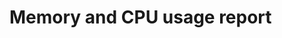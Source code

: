 # Memory and CPU usage report

<script type="text/javascript" src="https://cdn.bokeh.org/bokeh/release/bokeh-2.4.3.min.js"></script>
<script type="text/javascript" src="https://cdn.bokeh.org/bokeh/release/bokeh-tables-2.4.3.min.js"></script>

<script type="text/javascript">
        (function() {
  const fn = function() {
    Bokeh.safely(function() {
      (function(root) {
        function embed_document(root) {
        const docs_json = '{"a780ca2e-a9c3-4eab-b29f-01927eec9336":{"defs":[],"roots":{"references":[{"attributes":{},"id":"3627","type":"UnionRenderers"},{"attributes":{},"id":"3375","type":"BasicTicker"},{"attributes":{},"id":"3628","type":"Selection"},{"attributes":{},"id":"3431","type":"CategoricalScale"},{"attributes":{"source":{"id":"3294"}},"id":"3479","type":"CDSView"},{"attributes":{"source":{"id":"3294"}},"id":"3461","type":"CDSView"},{"attributes":{"bottom":{"field":"box_bottom"},"fill_alpha":{"value":0.1},"fill_color":{"field":"x","transform":{"id":"3295"}},"hatch_alpha":{"value":0.1},"line_alpha":{"value":0.1},"top":{"field":"box_top"},"width":{"value":0.2},"x":{"field":"x"}},"id":"3470","type":"VBar"},{"attributes":{"fill_alpha":{"value":0.2},"fill_color":{"field":"x","transform":{"id":"3295"}},"hatch_alpha":{"value":0.2},"line_alpha":{"value":0.2},"line_width":{"value":2},"marker":{"value":"dash"},"size":{"value":25},"x":{"field":"x"},"y":{"field":"low"}},"id":"3483","type":"Scatter"},{"attributes":{},"id":"3445","type":"SaveTool"},{"attributes":{"bottom_units":"screen","coordinates":null,"fill_alpha":0.5,"fill_color":"lightgrey","group":null,"left_units":"screen","level":"overlay","line_alpha":1.0,"line_color":"black","line_dash":[4,4],"line_width":2,"right_units":"screen","syncable":false,"top_units":"screen"},"id":"3448","type":"BoxAnnotation"},{"attributes":{},"id":"3580","type":"UnionRenderers"},{"attributes":{"line_alpha":{"value":0.2},"line_width":{"value":2},"x0":{"field":"x"},"x1":{"field":"x"},"y0":{"field":"box_top"},"y1":{"field":"high"}},"id":"3465","type":"Segment"},{"attributes":{"fill_color":{"field":"x","transform":{"id":"3295"}},"line_width":{"value":2},"marker":{"value":"dash"},"size":{"value":25},"x":{"field":"x"},"y":{"field":"high"}},"id":"3475","type":"Scatter"},{"attributes":{"editor":{"id":"3517"},"field":"std_dev","formatter":{"id":"3516"},"title":"Std. Dev."},"id":"3493","type":"TableColumn"},{"attributes":{"fill_color":{"field":"x","transform":{"id":"3295"}},"line_width":{"value":2},"marker":{"value":"dash"},"size":{"value":25},"x":{"field":"x"},"y":{"field":"high"}},"id":"3411","type":"Scatter"},{"attributes":{},"id":"3381","type":"SaveTool"},{"attributes":{"fill_color":{"field":"x","transform":{"id":"3295"}},"line_width":{"value":2},"marker":{"value":"dash"},"size":{"value":25},"x":{"field":"x"},"y":{"field":"low"}},"id":"3481","type":"Scatter"},{"attributes":{},"id":"3581","type":"Selection"},{"attributes":{"source":{"id":"3294"}},"id":"3485","type":"CDSView"},{"attributes":{"callback":null,"tooltips":[["Benchmark","@{exe} [@{rmw}]"],["Average Real Memory Usage (MB)","@{mean}{0.00}"],["Minimum Real Memory Usage (MB)","@{low}{0.00}"],["Maximum Real Memory Usage (MB)","@{high}{0.00}"]]},"id":"3422","type":"HoverTool"},{"attributes":{"line_alpha":{"value":0.2},"line_width":{"value":2},"x0":{"field":"x"},"x1":{"field":"x"},"y0":{"field":"box_bottom"},"y1":{"field":"low"}},"id":"3459","type":"Segment"},{"attributes":{"source":{"id":"3293"}},"id":"3397","type":"CDSView"},{"attributes":{"line_alpha":{"value":0.1},"line_width":{"value":2},"x0":{"field":"x"},"x1":{"field":"x"},"y0":{"field":"box_top"},"y1":{"field":"high"}},"id":"3464","type":"Segment"},{"attributes":{"axis":{"id":"3438"},"coordinates":null,"dimension":1,"group":null,"ticker":null},"id":"3441","type":"Grid"},{"attributes":{"columns":[{"id":"3488"},{"id":"3489"},{"id":"3490"},{"id":"3491"},{"id":"3492"},{"id":"3493"}],"height":250,"margin":[0,10,10,10],"source":{"id":"3498"},"view":{"id":"3501"},"width":1250},"id":"3499","type":"DataTable"},{"attributes":{"coordinates":null,"data_source":{"id":"3293"},"glyph":{"id":"3393"},"group":null,"hover_glyph":null,"muted_glyph":{"id":"3395"},"nonselection_glyph":{"id":"3394"},"view":{"id":"3397"}},"id":"3396","type":"GlyphRenderer"},{"attributes":{"coordinates":null,"data_source":{"id":"3294"},"glyph":{"id":"3481"},"group":null,"hover_glyph":null,"muted_glyph":{"id":"3483"},"nonselection_glyph":{"id":"3482"},"view":{"id":"3485"}},"id":"3484","type":"GlyphRenderer"},{"attributes":{"factors":[["rmw_cyclonedds_cpp","autoware_default_cbg"],["rmw_cyclonedds_cpp","autoware_default_multithreaded"],["rmw_cyclonedds_cpp","autoware_default_prioritized"],["rmw_cyclonedds_cpp","autoware_default_singlethreaded"],["rmw_cyclonedds_cpp","autoware_default_staticsinglethreaded"]],"range_padding":0.1},"id":"3424","type":"FactorRange"},{"attributes":{"overlay":{"id":"3448"}},"id":"3444","type":"BoxZoomTool"},{"attributes":{"data":{"box_bottom":{"__ndarray__":"1rv3JgOSL0Cjw3tvZkQvQN9NWTO+gi9AYHNSgayKL0BGRdvFGsAvQA==","dtype":"float64","order":"little","shape":[5]},"box_top":{"__ndarray__":"v4CbiYVKMEDpDTl2s/UvQNhs+L6tGTBA/Q+JhGQbMEDNirWr8TYwQA==","dtype":"float64","order":"little","shape":[5]},"exe":["autoware_default_cbg","autoware_default_multithreaded","autoware_default_prioritized","autoware_default_singlethreaded","autoware_default_staticsinglethreaded"],"high":{"__ndarray__":"eekmMQgMMECR7Xw/NZ4vQFyPwvUo3C9AbxKDwMrhL0B56SYxCAwwQA==","dtype":"float64","order":"little","shape":[5]},"index":[2,10,18,14,6],"low":{"__ndarray__":"I9v5fmq83D8j2/l+arzcP2Dl0CLb+d4/YOXQItv53j/8qfHSTWLgPw==","dtype":"float64","order":"little","shape":[5]},"mean":{"__ndarray__":"Va+LjsMJMEDGaNryDJ0vQMgTpdgM2y9ArUkyxbrgL0C4llGHfwswQA==","dtype":"float64","order":"little","shape":[5]},"rmw":["rmw_cyclonedds_cpp","rmw_cyclonedds_cpp","rmw_cyclonedds_cpp","rmw_cyclonedds_cpp","rmw_cyclonedds_cpp"],"std_dev":{"__ndarray__":"gFr0w34w0D+5SKnXoCnGPzF68VKpE8Y/QJP195CDxT9yCvoxErnFPw==","dtype":"float64","order":"little","shape":[5]},"type":["real","real","real","real","real"]},"selected":{"id":"3581"},"selection_policy":{"id":"3580"}},"id":"3498","type":"ColumnDataSource"},{"attributes":{"coordinates":null,"data_source":{"id":"3293"},"glyph":{"id":"3411"},"group":null,"hover_glyph":null,"muted_glyph":{"id":"3413"},"nonselection_glyph":{"id":"3412"},"view":{"id":"3415"}},"id":"3414","type":"GlyphRenderer"},{"attributes":{"coordinates":null,"group":null,"text":"Virtual Memory Usage Over Time 120s","text_font_size":"22px"},"id":"3426","type":"Title"},{"attributes":{"coordinates":null,"data_source":{"id":"3294"},"glyph":{"id":"3475"},"group":null,"hover_glyph":null,"muted_glyph":{"id":"3477"},"nonselection_glyph":{"id":"3476"},"view":{"id":"3479"}},"id":"3478","type":"GlyphRenderer"},{"attributes":{"fill_color":{"field":"x","transform":{"id":"3295"}},"line_width":{"value":2},"marker":{"value":"dash"},"size":{"value":25},"x":{"field":"x"},"y":{"field":"low"}},"id":"3417","type":"Scatter"},{"attributes":{"axis":{"id":"3374"},"coordinates":null,"dimension":1,"group":null,"ticker":null},"id":"3377","type":"Grid"},{"attributes":{"bottom":{"field":"box_bottom"},"fill_color":{"field":"x","transform":{"id":"3295"}},"top":{"field":"box_top"},"width":{"value":0.2},"x":{"field":"x"}},"id":"3405","type":"VBar"},{"attributes":{"columns":[{"id":"3488"},{"id":"3489"},{"id":"3490"},{"id":"3491"},{"id":"3492"},{"id":"3493"}],"height":250,"margin":[0,10,10,10],"source":{"id":"3502"},"view":{"id":"3505"},"width":1250},"id":"3503","type":"DataTable"},{"attributes":{"editor":{"id":"3515"},"field":"high","formatter":{"id":"3514"},"title":"Max"},"id":"3492","type":"TableColumn"},{"attributes":{"source":{"id":"3293"}},"id":"3409","type":"CDSView"},{"attributes":{},"id":"3690","type":"UnionRenderers"},{"attributes":{},"id":"3436","type":"CategoricalTicker"},{"attributes":{"bottom":{"field":"box_bottom"},"fill_color":{"field":"x","transform":{"id":"3295"}},"top":{"field":"box_top"},"width":{"value":0.2},"x":{"field":"x"}},"id":"3469","type":"VBar"},{"attributes":{},"id":"3691","type":"Selection"},{"attributes":{"editor":{"id":"3513"},"field":"mean","formatter":{"id":"3512"},"title":"Mean"},"id":"3491","type":"TableColumn"},{"attributes":{"source":{"id":"3294"}},"id":"3473","type":"CDSView"},{"attributes":{"data":{"box_bottom":{"__ndarray__":"w/UoXI/CUEBI4XoUrtdUQEjhehSuh05AcT0K16MAUEB7FK5H4QpQQA==","dtype":"float64","order":"little","shape":[5]},"box_top":{"__ndarray__":"exSuR+HKZED2KFyPwqVvQGZmZmZmtmZAuB6F61GoYEDsUbgehaNgQA==","dtype":"float64","order":"little","shape":[5]},"exe":["autoware_default_cbg","autoware_default_multithreaded","autoware_default_prioritized","autoware_default_singlethreaded","autoware_default_staticsinglethreaded"],"high":{"__ndarray__":"ZmZmZmZ2cUCamZmZmXF4QM3MzMzMxHFAzczMzMw8YkCamZmZmVlqQA==","dtype":"float64","order":"little","shape":[5]},"index":[1,9,17,13,5],"low":{"__ndarray__":"AAAAAAAAAAAAAAAAAAAAAAAAAAAAAAAAAAAAAAAAAAAAAAAAAAAAAA==","dtype":"float64","order":"little","shape":[5]},"mean":{"__ndarray__":"XI/C9SgsXUApXI/C9QhlQLgehetRWF5AuB6F61GoWEApXI/C9ahYQA==","dtype":"float64","order":"little","shape":[5]},"rmw":["rmw_cyclonedds_cpp","rmw_cyclonedds_cpp","rmw_cyclonedds_cpp","rmw_cyclonedds_cpp","rmw_cyclonedds_cpp"],"std_dev":{"__ndarray__":"MzMzMzPTSECamZmZmTlVQClcj8L1KE5AcT0K16NQQUBcj8L1KDxBQA==","dtype":"float64","order":"little","shape":[5]},"type":["cpu","cpu","cpu","cpu","cpu"]},"selected":{"id":"3519"},"selection_policy":{"id":"3518"}},"id":"3494","type":"ColumnDataSource"},{"attributes":{},"id":"3379","type":"WheelZoomTool"},{"attributes":{"overlay":{"id":"3384"}},"id":"3380","type":"BoxZoomTool"},{"attributes":{"axis_label":"Executors (with RMW)","axis_label_text_font_size":"20px","coordinates":null,"formatter":{"id":"3759"},"group":null,"group_text_font_size":"15px","major_label_orientation":0.19634954084936207,"major_label_policy":{"id":"3760"},"major_label_text_font_size":"14px","ticker":{"id":"3436"}},"id":"3435","type":"CategoricalAxis"},{"attributes":{"bottom":{"field":"box_bottom"},"fill_alpha":{"value":0.2},"fill_color":{"field":"x","transform":{"id":"3295"}},"hatch_alpha":{"value":0.2},"line_alpha":{"value":0.2},"top":{"field":"box_top"},"width":{"value":0.2},"x":{"field":"x"}},"id":"3407","type":"VBar"},{"attributes":{"source":{"id":"3293"}},"id":"3421","type":"CDSView"},{"attributes":{"editor":{"id":"3507"},"field":"exe","formatter":{"id":"3506"},"title":"Benchmark"},"id":"3488","type":"TableColumn"},{"attributes":{},"id":"3439","type":"BasicTicker"},{"attributes":{"line_width":{"value":2},"x0":{"field":"x"},"x1":{"field":"x"},"y0":{"field":"box_top"},"y1":{"field":"high"}},"id":"3399","type":"Segment"},{"attributes":{"editor":{"id":"3511"},"field":"low","formatter":{"id":"3510"},"title":"Min"},"id":"3490","type":"TableColumn"},{"attributes":{"line_alpha":{"value":0.2},"line_width":{"value":2},"x0":{"field":"x"},"x1":{"field":"x"},"y0":{"field":"box_top"},"y1":{"field":"high"}},"id":"3401","type":"Segment"},{"attributes":{"coordinates":null,"data_source":{"id":"3293"},"glyph":{"id":"3399"},"group":null,"hover_glyph":null,"muted_glyph":{"id":"3401"},"nonselection_glyph":{"id":"3400"},"view":{"id":"3403"}},"id":"3402","type":"GlyphRenderer"},{"attributes":{"callback":null,"tooltips":[["Benchmark","@{exe} [@{rmw}]"],["Average Virtual Memory Usage (MB)","@{mean}{0.00}"],["Minimum Virtual Memory Usage (MB)","@{low}{0.00}"],["Maximum Virtual Memory Usage (MB)","@{high}{0.00}"]]},"id":"3486","type":"HoverTool"},{"attributes":{"coordinates":null,"group":null,"text":"Real Memory Usage Over Time 120s","text_font_size":"22px"},"id":"3362","type":"Title"},{"attributes":{"fill_alpha":{"value":0.2},"fill_color":{"field":"x","transform":{"id":"3295"}},"hatch_alpha":{"value":0.2},"line_alpha":{"value":0.2},"line_width":{"value":2},"marker":{"value":"dash"},"size":{"value":25},"x":{"field":"x"},"y":{"field":"low"}},"id":"3419","type":"Scatter"},{"attributes":{"axis":{"id":"3435"},"coordinates":null,"group":null,"ticker":null},"id":"3437","type":"Grid"},{"attributes":{},"id":"3378","type":"PanTool"},{"attributes":{},"id":"3433","type":"LinearScale"},{"attributes":{"fill_alpha":{"value":0.2},"fill_color":{"field":"x","transform":{"id":"3295"}},"hatch_alpha":{"value":0.2},"line_alpha":{"value":0.2},"line_width":{"value":2},"marker":{"value":"dash"},"size":{"value":25},"x":{"field":"x"},"y":{"field":"high"}},"id":"3477","type":"Scatter"},{"attributes":{"line_alpha":{"value":0.1},"line_width":{"value":2},"x0":{"field":"x"},"x1":{"field":"x"},"y0":{"field":"box_bottom"},"y1":{"field":"low"}},"id":"3458","type":"Segment"},{"attributes":{},"id":"3372","type":"CategoricalTicker"},{"attributes":{"data":{"box_bottom":{"__ndarray__":"CbnUT/GQj0CEP5Y9yYGLQIQ3VDgK749AMQ54ksrihEDYr6jDdOKEQA==","dtype":"float64","order":"little","shape":[5]},"box_top":{"__ndarray__":"Y1uBjUyMkECMjQotvTSMQNS28kLNY5BAyXrtHpJXhUBKPl2g11eFQA==","dtype":"float64","order":"little","shape":[5]},"exe":["autoware_default_cbg","autoware_default_multithreaded","autoware_default_prioritized","autoware_default_singlethreaded","autoware_default_staticsinglethreaded"],"high":{"__ndarray__":"LbKd76cukEDy0k1iEN2LQJhuEoPALpBApHA9CtcdhUCJQWDl0B2FQA==","dtype":"float64","order":"little","shape":[5]},"index":[3,11,19,15,7],"low":{"__ndarray__":"qvHSTWIQAECq8dJNYhAAQKrx0k1iEABAqvHSTWIQAECq8dJNYhAAQA==","dtype":"float64","order":"little","shape":[5]},"mean":{"__ndarray__":"9Nu1mmIqkECIZlA1Q9uLQEtpji+pLZBAfcSyWC4dhUAR9wIyJh2FQA==","dtype":"float64","order":"little","shape":[5]},"rmw":["rmw_cyclonedds_cpp","rmw_cyclonedds_cpp","rmw_cyclonedds_cpp","rmw_cyclonedds_cpp","rmw_cyclonedds_cpp"],"std_dev":{"__ndarray__":"0dvfsnx6OEDowInufV4mQJvEJrIJEitABiZbHeMxHUBjnCMtt1gdQA==","dtype":"float64","order":"little","shape":[5]},"type":["virtual","virtual","virtual","virtual","virtual"]},"selected":{"id":"3691"},"selection_policy":{"id":"3690"}},"id":"3502","type":"ColumnDataSource"},{"attributes":{"line_width":{"value":2},"x0":{"field":"x"},"x1":{"field":"x"},"y0":{"field":"box_bottom"},"y1":{"field":"low"}},"id":"3457","type":"Segment"},{"attributes":{"source":{"id":"3494"}},"id":"3497","type":"CDSView"},{"attributes":{"axis":{"id":"3371"},"coordinates":null,"group":null,"ticker":null},"id":"3373","type":"Grid"},{"attributes":{"tools":[{"id":"3442"},{"id":"3443"},{"id":"3444"},{"id":"3445"},{"id":"3446"},{"id":"3447"},{"id":"3486"}]},"id":"3449","type":"Toolbar"},{"attributes":{},"id":"3369","type":"LinearScale"},{"attributes":{"source":{"id":"3293"}},"id":"3403","type":"CDSView"},{"attributes":{"axis_label":"Virtual Memory Usage (MB)","axis_label_text_font_size":"20px","coordinates":null,"formatter":{"id":"3756"},"group":null,"major_label_policy":{"id":"3757"},"major_label_text_font_size":"14px","ticker":{"id":"3439"}},"id":"3438","type":"LinearAxis"},{"attributes":{},"id":"3622","type":"BasicTickFormatter"},{"attributes":{"source":{"id":"3498"}},"id":"3501","type":"CDSView"},{"attributes":{"fill_alpha":{"value":0.2},"fill_color":{"field":"x","transform":{"id":"3295"}},"hatch_alpha":{"value":0.2},"line_alpha":{"value":0.2},"line_width":{"value":2},"marker":{"value":"dash"},"size":{"value":25},"x":{"field":"x"},"y":{"field":"high"}},"id":"3413","type":"Scatter"},{"attributes":{},"id":"3623","type":"AllLabels"},{"attributes":{"axis_label":"Real Memory Usage (MB)","axis_label_text_font_size":"20px","coordinates":null,"formatter":{"id":"3622"},"group":null,"major_label_policy":{"id":"3623"},"major_label_text_font_size":"14px","ticker":{"id":"3375"}},"id":"3374","type":"LinearAxis"},{"attributes":{"fill_alpha":{"value":0.1},"fill_color":{"field":"x","transform":{"id":"3295"}},"hatch_alpha":{"value":0.1},"line_alpha":{"value":0.1},"line_width":{"value":2},"marker":{"value":"dash"},"size":{"value":25},"x":{"field":"x"},"y":{"field":"high"}},"id":"3412","type":"Scatter"},{"attributes":{"coordinates":null,"data_source":{"id":"3294"},"glyph":{"id":"3457"},"group":null,"hover_glyph":null,"muted_glyph":{"id":"3459"},"nonselection_glyph":{"id":"3458"},"view":{"id":"3461"}},"id":"3460","type":"GlyphRenderer"},{"attributes":{"editor":{"id":"3509"},"field":"rmw","formatter":{"id":"3508"},"title":"RMW"},"id":"3489","type":"TableColumn"},{"attributes":{"start":0},"id":"3429","type":"DataRange1d"},{"attributes":{"autosize_mode":"fit_viewport","columns":[{"id":"3488"},{"id":"3489"},{"id":"3490"},{"id":"3491"},{"id":"3492"},{"id":"3493"}],"height":250,"margin":[0,10,10,10],"source":{"id":"3494"},"view":{"id":"3497"},"width":1250},"id":"3495","type":"DataTable"},{"attributes":{"coordinates":null,"data_source":{"id":"3293"},"glyph":{"id":"3417"},"group":null,"hover_glyph":null,"muted_glyph":{"id":"3419"},"nonselection_glyph":{"id":"3418"},"view":{"id":"3421"}},"id":"3420","type":"GlyphRenderer"},{"attributes":{"line_alpha":{"value":0.1},"line_width":{"value":2},"x0":{"field":"x"},"x1":{"field":"x"},"y0":{"field":"box_top"},"y1":{"field":"high"}},"id":"3400","type":"Segment"},{"attributes":{},"id":"3625","type":"CategoricalTickFormatter"},{"attributes":{"fill_alpha":{"value":0.1},"fill_color":{"field":"x","transform":{"id":"3295"}},"hatch_alpha":{"value":0.1},"line_alpha":{"value":0.1},"line_width":{"value":2},"marker":{"value":"dash"},"size":{"value":25},"x":{"field":"x"},"y":{"field":"high"}},"id":"3476","type":"Scatter"},{"attributes":{"bottom":{"field":"box_bottom"},"fill_alpha":{"value":0.1},"fill_color":{"field":"x","transform":{"id":"3295"}},"hatch_alpha":{"value":0.1},"line_alpha":{"value":0.1},"top":{"field":"box_top"},"width":{"value":0.2},"x":{"field":"x"}},"id":"3406","type":"VBar"},{"attributes":{},"id":"3446","type":"ResetTool"},{"attributes":{"axis_label":"Executors (with RMW)","axis_label_text_font_size":"20px","coordinates":null,"formatter":{"id":"3625"},"group":null,"group_text_font_size":"15px","major_label_orientation":0.19634954084936207,"major_label_policy":{"id":"3626"},"major_label_text_font_size":"14px","ticker":{"id":"3372"}},"id":"3371","type":"CategoricalAxis"},{"attributes":{},"id":"3626","type":"AllLabels"},{"attributes":{"fill_alpha":{"value":0.1},"fill_color":{"field":"x","transform":{"id":"3295"}},"hatch_alpha":{"value":0.1},"line_alpha":{"value":0.1},"line_width":{"value":2},"marker":{"value":"dash"},"size":{"value":25},"x":{"field":"x"},"y":{"field":"low"}},"id":"3482","type":"Scatter"},{"attributes":{},"id":"3442","type":"PanTool"},{"attributes":{"source":{"id":"3293"}},"id":"3415","type":"CDSView"},{"attributes":{"fill_alpha":{"value":0.1},"fill_color":{"field":"x","transform":{"id":"3295"}},"hatch_alpha":{"value":0.1},"line_alpha":{"value":0.1},"line_width":{"value":2},"marker":{"value":"dash"},"size":{"value":25},"x":{"field":"x"},"y":{"field":"low"}},"id":"3418","type":"Scatter"},{"attributes":{"coordinates":null,"data_source":{"id":"3293"},"glyph":{"id":"3405"},"group":null,"hover_glyph":null,"muted_glyph":{"id":"3407"},"nonselection_glyph":{"id":"3406"},"view":{"id":"3409"}},"id":"3408","type":"GlyphRenderer"},{"attributes":{},"id":"3443","type":"WheelZoomTool"},{"attributes":{"line_width":{"value":2},"x0":{"field":"x"},"x1":{"field":"x"},"y0":{"field":"box_top"},"y1":{"field":"high"}},"id":"3463","type":"Segment"},{"attributes":{"line_alpha":{"value":0.2},"line_width":{"value":2},"x0":{"field":"x"},"x1":{"field":"x"},"y0":{"field":"box_bottom"},"y1":{"field":"low"}},"id":"3395","type":"Segment"},{"attributes":{},"id":"3510","type":"StringFormatter"},{"attributes":{"line_alpha":{"value":0.1},"line_width":{"value":2},"x0":{"field":"x"},"x1":{"field":"x"},"y0":{"field":"box_bottom"},"y1":{"field":"low"}},"id":"3394","type":"Segment"},{"attributes":{},"id":"3447","type":"HelpTool"},{"attributes":{"source":{"id":"3502"}},"id":"3505","type":"CDSView"},{"attributes":{"below":[{"id":"3435"}],"center":[{"id":"3437"},{"id":"3441"}],"height":800,"left":[{"id":"3438"}],"margin":[10,10,10,10],"renderers":[{"id":"3460"},{"id":"3466"},{"id":"3472"},{"id":"3478"},{"id":"3484"}],"sizing_mode":"scale_width","title":{"id":"3426"},"toolbar":{"id":"3449"},"width":1600,"x_range":{"id":"3424"},"x_scale":{"id":"3431"},"y_range":{"id":"3429"},"y_scale":{"id":"3433"}},"id":"3425","subtype":"Figure","type":"Plot"},{"attributes":{},"id":"3756","type":"BasicTickFormatter"},{"attributes":{},"id":"3317","type":"SaveTool"},{"attributes":{},"id":"3511","type":"StringEditor"},{"attributes":{},"id":"3318","type":"ResetTool"},{"attributes":{"start":0},"id":"3365","type":"DataRange1d"},{"attributes":{},"id":"3757","type":"AllLabels"},{"attributes":{},"id":"3759","type":"CategoricalTickFormatter"},{"attributes":{},"id":"3515","type":"StringEditor"},{"attributes":{},"id":"3760","type":"AllLabels"},{"attributes":{},"id":"3516","type":"StringFormatter"},{"attributes":{},"id":"3506","type":"StringFormatter"},{"attributes":{"axis":{"id":"3310"},"coordinates":null,"dimension":1,"group":null,"ticker":null},"id":"3313","type":"Grid"},{"attributes":{"fill_color":{"field":"x","transform":{"id":"3295"}},"line_width":{"value":2},"marker":{"value":"dash"},"size":{"value":25},"x":{"field":"x"},"y":{"field":"low"}},"id":"3353","type":"Scatter"},{"attributes":{"overlay":{"id":"3320"}},"id":"3316","type":"BoxZoomTool"},{"attributes":{},"id":"3311","type":"BasicTicker"},{"attributes":{},"id":"3383","type":"HelpTool"},{"attributes":{"source":{"id":"3292"}},"id":"3357","type":"CDSView"},{"attributes":{"fill_alpha":{"value":0.1},"fill_color":{"field":"x","transform":{"id":"3295"}},"hatch_alpha":{"value":0.1},"line_alpha":{"value":0.1},"line_width":{"value":2},"marker":{"value":"dash"},"size":{"value":25},"x":{"field":"x"},"y":{"field":"high"}},"id":"3348","type":"Scatter"},{"attributes":{"below":[{"id":"3371"}],"center":[{"id":"3373"},{"id":"3377"}],"height":800,"left":[{"id":"3374"}],"margin":[10,10,10,10],"renderers":[{"id":"3396"},{"id":"3402"},{"id":"3408"},{"id":"3414"},{"id":"3420"}],"sizing_mode":"scale_width","title":{"id":"3362"},"toolbar":{"id":"3385"},"width":1600,"x_range":{"id":"3360"},"x_scale":{"id":"3367"},"y_range":{"id":"3365"},"y_scale":{"id":"3369"}},"id":"3361","subtype":"Figure","type":"Plot"},{"attributes":{},"id":"3761","type":"UnionRenderers"},{"attributes":{"bottom_units":"screen","coordinates":null,"fill_alpha":0.5,"fill_color":"lightgrey","group":null,"left_units":"screen","level":"overlay","line_alpha":1.0,"line_color":"black","line_dash":[4,4],"line_width":2,"right_units":"screen","syncable":false,"top_units":"screen"},"id":"3320","type":"BoxAnnotation"},{"attributes":{"factors":[["rmw_cyclonedds_cpp","autoware_default_cbg"],["rmw_cyclonedds_cpp","autoware_default_multithreaded"],["rmw_cyclonedds_cpp","autoware_default_prioritized"],["rmw_cyclonedds_cpp","autoware_default_singlethreaded"],["rmw_cyclonedds_cpp","autoware_default_staticsinglethreaded"]],"range_padding":0.1},"id":"3360","type":"FactorRange"},{"attributes":{"line_width":{"value":2},"x0":{"field":"x"},"x1":{"field":"x"},"y0":{"field":"box_bottom"},"y1":{"field":"low"}},"id":"3393","type":"Segment"},{"attributes":{},"id":"3762","type":"Selection"},{"attributes":{},"id":"3319","type":"HelpTool"},{"attributes":{},"id":"3507","type":"StringEditor"},{"attributes":{},"id":"3303","type":"CategoricalScale"},{"attributes":{"coordinates":null,"data_source":{"id":"3292"},"glyph":{"id":"3341"},"group":null,"hover_glyph":null,"muted_glyph":{"id":"3343"},"nonselection_glyph":{"id":"3342"},"view":{"id":"3345"}},"id":"3344","type":"GlyphRenderer"},{"attributes":{},"id":"3308","type":"CategoricalTicker"},{"attributes":{"coordinates":null,"data_source":{"id":"3294"},"glyph":{"id":"3463"},"group":null,"hover_glyph":null,"muted_glyph":{"id":"3465"},"nonselection_glyph":{"id":"3464"},"view":{"id":"3467"}},"id":"3466","type":"GlyphRenderer"},{"attributes":{"fill_alpha":{"value":0.2},"fill_color":{"field":"x","transform":{"id":"3295"}},"hatch_alpha":{"value":0.2},"line_alpha":{"value":0.2},"line_width":{"value":2},"marker":{"value":"dash"},"size":{"value":25},"x":{"field":"x"},"y":{"field":"high"}},"id":"3349","type":"Scatter"},{"attributes":{"bottom":{"field":"box_bottom"},"fill_color":{"field":"x","transform":{"id":"3295"}},"top":{"field":"box_top"},"width":{"value":0.2},"x":{"field":"x"}},"id":"3341","type":"VBar"},{"attributes":{},"id":"3509","type":"StringEditor"},{"attributes":{"source":{"id":"3292"}},"id":"3345","type":"CDSView"},{"attributes":{"line_alpha":{"value":0.1},"line_width":{"value":2},"x0":{"field":"x"},"x1":{"field":"x"},"y0":{"field":"box_bottom"},"y1":{"field":"low"}},"id":"3330","type":"Segment"},{"attributes":{"source":{"id":"3292"}},"id":"3339","type":"CDSView"},{"attributes":{},"id":"3513","type":"StringEditor"},{"attributes":{},"id":"3314","type":"PanTool"},{"attributes":{"source":{"id":"3292"}},"id":"3351","type":"CDSView"},{"attributes":{},"id":"3518","type":"UnionRenderers"},{"attributes":{},"id":"3508","type":"StringFormatter"},{"attributes":{"coordinates":null,"data_source":{"id":"3292"},"glyph":{"id":"3335"},"group":null,"hover_glyph":null,"muted_glyph":{"id":"3337"},"nonselection_glyph":{"id":"3336"},"view":{"id":"3339"}},"id":"3338","type":"GlyphRenderer"},{"attributes":{"data":{"box_bottom":{"__ndarray__":"1rv3JgOSL0Cjw3tvZkQvQN9NWTO+gi9AYHNSgayKL0BGRdvFGsAvQA==","dtype":"float64","order":"little","shape":[5]},"box_top":{"__ndarray__":"v4CbiYVKMEDpDTl2s/UvQNhs+L6tGTBA/Q+JhGQbMEDNirWr8TYwQA==","dtype":"float64","order":"little","shape":[5]},"exe":["autoware_default_cbg","autoware_default_multithreaded","autoware_default_prioritized","autoware_default_singlethreaded","autoware_default_staticsinglethreaded"],"high":{"__ndarray__":"eekmMQgMMECR7Xw/NZ4vQFyPwvUo3C9AbxKDwMrhL0B56SYxCAwwQA==","dtype":"float64","order":"little","shape":[5]},"index":[2,10,18,14,6],"low":{"__ndarray__":"I9v5fmq83D8j2/l+arzcP2Dl0CLb+d4/YOXQItv53j/8qfHSTWLgPw==","dtype":"float64","order":"little","shape":[5]},"mean":{"__ndarray__":"Va+LjsMJMEDGaNryDJ0vQMgTpdgM2y9ArUkyxbrgL0C4llGHfwswQA==","dtype":"float64","order":"little","shape":[5]},"rmw":["rmw_cyclonedds_cpp","rmw_cyclonedds_cpp","rmw_cyclonedds_cpp","rmw_cyclonedds_cpp","rmw_cyclonedds_cpp"],"std_dev":{"__ndarray__":"gFr0w34w0D+5SKnXoCnGPzF68VKpE8Y/QJP195CDxT9yCvoxErnFPw==","dtype":"float64","order":"little","shape":[5]},"type":["real","real","real","real","real"],"x":[["rmw_cyclonedds_cpp","autoware_default_cbg"],["rmw_cyclonedds_cpp","autoware_default_multithreaded"],["rmw_cyclonedds_cpp","autoware_default_prioritized"],["rmw_cyclonedds_cpp","autoware_default_singlethreaded"],["rmw_cyclonedds_cpp","autoware_default_staticsinglethreaded"]]},"selected":{"id":"3628"},"selection_policy":{"id":"3627"}},"id":"3293","type":"ColumnDataSource"},{"attributes":{},"id":"3512","type":"StringFormatter"},{"attributes":{},"id":"3382","type":"ResetTool"},{"attributes":{"start":0},"id":"3301","type":"DataRange1d"},{"attributes":{"coordinates":null,"data_source":{"id":"3292"},"glyph":{"id":"3347"},"group":null,"hover_glyph":null,"muted_glyph":{"id":"3349"},"nonselection_glyph":{"id":"3348"},"view":{"id":"3351"}},"id":"3350","type":"GlyphRenderer"},{"attributes":{"coordinates":null,"data_source":{"id":"3292"},"glyph":{"id":"3353"},"group":null,"hover_glyph":null,"muted_glyph":{"id":"3355"},"nonselection_glyph":{"id":"3354"},"view":{"id":"3357"}},"id":"3356","type":"GlyphRenderer"},{"attributes":{},"id":"3536","type":"BasicTickFormatter"},{"attributes":{"data":{"box_bottom":{"__ndarray__":"CbnUT/GQj0CEP5Y9yYGLQIQ3VDgK749AMQ54ksrihEDYr6jDdOKEQA==","dtype":"float64","order":"little","shape":[5]},"box_top":{"__ndarray__":"Y1uBjUyMkECMjQotvTSMQNS28kLNY5BAyXrtHpJXhUBKPl2g11eFQA==","dtype":"float64","order":"little","shape":[5]},"exe":["autoware_default_cbg","autoware_default_multithreaded","autoware_default_prioritized","autoware_default_singlethreaded","autoware_default_staticsinglethreaded"],"high":{"__ndarray__":"LbKd76cukEDy0k1iEN2LQJhuEoPALpBApHA9CtcdhUCJQWDl0B2FQA==","dtype":"float64","order":"little","shape":[5]},"index":[3,11,19,15,7],"low":{"__ndarray__":"qvHSTWIQAECq8dJNYhAAQKrx0k1iEABAqvHSTWIQAECq8dJNYhAAQA==","dtype":"float64","order":"little","shape":[5]},"mean":{"__ndarray__":"9Nu1mmIqkECIZlA1Q9uLQEtpji+pLZBAfcSyWC4dhUAR9wIyJh2FQA==","dtype":"float64","order":"little","shape":[5]},"rmw":["rmw_cyclonedds_cpp","rmw_cyclonedds_cpp","rmw_cyclonedds_cpp","rmw_cyclonedds_cpp","rmw_cyclonedds_cpp"],"std_dev":{"__ndarray__":"0dvfsnx6OEDowInufV4mQJvEJrIJEitABiZbHeMxHUBjnCMtt1gdQA==","dtype":"float64","order":"little","shape":[5]},"type":["virtual","virtual","virtual","virtual","virtual"],"x":[["rmw_cyclonedds_cpp","autoware_default_cbg"],["rmw_cyclonedds_cpp","autoware_default_multithreaded"],["rmw_cyclonedds_cpp","autoware_default_prioritized"],["rmw_cyclonedds_cpp","autoware_default_singlethreaded"],["rmw_cyclonedds_cpp","autoware_default_staticsinglethreaded"]]},"selected":{"id":"3762"},"selection_policy":{"id":"3761"}},"id":"3294","type":"ColumnDataSource"},{"attributes":{"axis":{"id":"3307"},"coordinates":null,"group":null,"ticker":null},"id":"3309","type":"Grid"},{"attributes":{"fill_alpha":{"value":0.2},"fill_color":{"field":"x","transform":{"id":"3295"}},"hatch_alpha":{"value":0.2},"line_alpha":{"value":0.2},"line_width":{"value":2},"marker":{"value":"dash"},"size":{"value":25},"x":{"field":"x"},"y":{"field":"low"}},"id":"3355","type":"Scatter"},{"attributes":{},"id":"3537","type":"AllLabels"},{"attributes":{},"id":"3367","type":"CategoricalScale"},{"attributes":{"bottom":{"field":"box_bottom"},"fill_alpha":{"value":0.2},"fill_color":{"field":"x","transform":{"id":"3295"}},"hatch_alpha":{"value":0.2},"line_alpha":{"value":0.2},"top":{"field":"box_top"},"width":{"value":0.2},"x":{"field":"x"}},"id":"3343","type":"VBar"},{"attributes":{"factors":[["rmw_cyclonedds_cpp","autoware_default_cbg"],["rmw_cyclonedds_cpp","autoware_default_multithreaded"],["rmw_cyclonedds_cpp","autoware_default_prioritized"],["rmw_cyclonedds_cpp","autoware_default_singlethreaded"],["rmw_cyclonedds_cpp","autoware_default_staticsinglethreaded"]],"range_padding":0.1},"id":"3296","type":"FactorRange"},{"attributes":{"coordinates":null,"data_source":{"id":"3292"},"glyph":{"id":"3329"},"group":null,"hover_glyph":null,"muted_glyph":{"id":"3331"},"nonselection_glyph":{"id":"3330"},"view":{"id":"3333"}},"id":"3332","type":"GlyphRenderer"},{"attributes":{"axis_label":"CPU (%)","axis_label_text_font_size":"20px","coordinates":null,"formatter":{"id":"3536"},"group":null,"major_label_policy":{"id":"3537"},"major_label_text_font_size":"14px","ticker":{"id":"3311"}},"id":"3310","type":"LinearAxis"},{"attributes":{"fill_color":{"field":"x","transform":{"id":"3295"}},"line_width":{"value":2},"marker":{"value":"dash"},"size":{"value":25},"x":{"field":"x"},"y":{"field":"high"}},"id":"3347","type":"Scatter"},{"attributes":{},"id":"3539","type":"CategoricalTickFormatter"},{"attributes":{"line_alpha":{"value":0.1},"line_width":{"value":2},"x0":{"field":"x"},"x1":{"field":"x"},"y0":{"field":"box_top"},"y1":{"field":"high"}},"id":"3336","type":"Segment"},{"attributes":{"line_alpha":{"value":0.2},"line_width":{"value":2},"x0":{"field":"x"},"x1":{"field":"x"},"y0":{"field":"box_top"},"y1":{"field":"high"}},"id":"3337","type":"Segment"},{"attributes":{"fill_alpha":{"value":0.1},"fill_color":{"field":"x","transform":{"id":"3295"}},"hatch_alpha":{"value":0.1},"line_alpha":{"value":0.1},"line_width":{"value":2},"marker":{"value":"dash"},"size":{"value":25},"x":{"field":"x"},"y":{"field":"low"}},"id":"3354","type":"Scatter"},{"attributes":{},"id":"3540","type":"AllLabels"},{"attributes":{"coordinates":null,"data_source":{"id":"3294"},"glyph":{"id":"3469"},"group":null,"hover_glyph":null,"muted_glyph":{"id":"3471"},"nonselection_glyph":{"id":"3470"},"view":{"id":"3473"}},"id":"3472","type":"GlyphRenderer"},{"attributes":{},"id":"3517","type":"StringEditor"},{"attributes":{},"id":"3305","type":"LinearScale"},{"attributes":{},"id":"3315","type":"WheelZoomTool"},{"attributes":{"source":{"id":"3292"}},"id":"3333","type":"CDSView"},{"attributes":{"coordinates":null,"group":null,"text":"CPU Usage Over Time 120s","text_font_size":"22px"},"id":"3298","type":"Title"},{"attributes":{"line_alpha":{"value":0.2},"line_width":{"value":2},"x0":{"field":"x"},"x1":{"field":"x"},"y0":{"field":"box_bottom"},"y1":{"field":"low"}},"id":"3331","type":"Segment"},{"attributes":{"end":1,"factors":["rmw_cyclonedds_cpp"],"palette":["#00204C"]},"id":"3295","type":"CategoricalColorMapper"},{"attributes":{"below":[{"id":"3307"}],"center":[{"id":"3309"},{"id":"3313"}],"height":800,"left":[{"id":"3310"}],"margin":[10,10,10,10],"renderers":[{"id":"3332"},{"id":"3338"},{"id":"3344"},{"id":"3350"},{"id":"3356"}],"sizing_mode":"scale_width","title":{"id":"3298"},"toolbar":{"id":"3321"},"width":1600,"x_range":{"id":"3296"},"x_scale":{"id":"3303"},"y_range":{"id":"3301"},"y_scale":{"id":"3305"}},"id":"3297","subtype":"Figure","type":"Plot"},{"attributes":{"tools":[{"id":"3314"},{"id":"3315"},{"id":"3316"},{"id":"3317"},{"id":"3318"},{"id":"3319"},{"id":"3358"}]},"id":"3321","type":"Toolbar"},{"attributes":{"source":{"id":"3294"}},"id":"3467","type":"CDSView"},{"attributes":{"line_width":{"value":2},"x0":{"field":"x"},"x1":{"field":"x"},"y0":{"field":"box_bottom"},"y1":{"field":"low"}},"id":"3329","type":"Segment"},{"attributes":{"line_width":{"value":2},"x0":{"field":"x"},"x1":{"field":"x"},"y0":{"field":"box_top"},"y1":{"field":"high"}},"id":"3335","type":"Segment"},{"attributes":{},"id":"3541","type":"UnionRenderers"},{"attributes":{"callback":null,"tooltips":[["Benchmark","@{exe} [@{rmw}]"],["Average CPU (%)","@{mean}{0.00}"],["Minimum CPU (%)","@{low}{0.00}"],["Maximum CPU (%)","@{high}{0.00}"]]},"id":"3358","type":"HoverTool"},{"attributes":{},"id":"3542","type":"Selection"},{"attributes":{},"id":"3519","type":"Selection"},{"attributes":{"data":{"box_bottom":{"__ndarray__":"i+LxUVfCUEBeOExy79dUQEBOQaY1iE5A8iqq0YYAUECUL8aStwpQQA==","dtype":"float64","order":"little","shape":[5]},"box_top":{"__ndarray__":"TINg38/KZEDhJeJnzKVvQNqGliM+tmZA0kvH41eoYEB5Uu+Gl6NgQA==","dtype":"float64","order":"little","shape":[5]},"exe":["autoware_default_cbg","autoware_default_multithreaded","autoware_default_prioritized","autoware_default_singlethreaded","autoware_default_staticsinglethreaded"],"high":{"__ndarray__":"ZmZmZmZ2cUCamZmZmXF4QM3MzMzMxHFAzczMzMw8YkCamZmZmVlqQA==","dtype":"float64","order":"little","shape":[5]},"index":[1,9,17,13,5],"low":{"__ndarray__":"AAAAAAAAAAAAAAAAAAAAAAAAAAAAAAAAAAAAAAAAAAAAAAAAAAAAAA==","dtype":"float64","order":"little","shape":[5]},"mean":{"__ndarray__":"kXRZiPsrXUAIIYQQ4ghlQGraJo1LWF5AS2GcTJuoWEBDalJQ86hYQA==","dtype":"float64","order":"little","shape":[5]},"rmw":["rmw_cyclonedds_cpp","rmw_cyclonedds_cpp","rmw_cyclonedds_cpp","rmw_cyclonedds_cpp","rmw_cyclonedds_cpp"],"std_dev":{"__ndarray__":"DCTPbEjTSECyCbyu1DlVQJRmDHRhKE5As2zk9ShQQUBfdRh7dzxBQA==","dtype":"float64","order":"little","shape":[5]},"type":["cpu","cpu","cpu","cpu","cpu"],"x":[["rmw_cyclonedds_cpp","autoware_default_cbg"],["rmw_cyclonedds_cpp","autoware_default_multithreaded"],["rmw_cyclonedds_cpp","autoware_default_prioritized"],["rmw_cyclonedds_cpp","autoware_default_singlethreaded"],["rmw_cyclonedds_cpp","autoware_default_staticsinglethreaded"]]},"selected":{"id":"3542"},"selection_policy":{"id":"3541"}},"id":"3292","type":"ColumnDataSource"},{"attributes":{"bottom_units":"screen","coordinates":null,"fill_alpha":0.5,"fill_color":"lightgrey","group":null,"left_units":"screen","level":"overlay","line_alpha":1.0,"line_color":"black","line_dash":[4,4],"line_width":2,"right_units":"screen","syncable":false,"top_units":"screen"},"id":"3384","type":"BoxAnnotation"},{"attributes":{"bottom":{"field":"box_bottom"},"fill_alpha":{"value":0.2},"fill_color":{"field":"x","transform":{"id":"3295"}},"hatch_alpha":{"value":0.2},"line_alpha":{"value":0.2},"top":{"field":"box_top"},"width":{"value":0.2},"x":{"field":"x"}},"id":"3471","type":"VBar"},{"attributes":{},"id":"3514","type":"StringFormatter"},{"attributes":{"axis_label":"Executors (with RMW)","axis_label_text_font_size":"20px","coordinates":null,"formatter":{"id":"3539"},"group":null,"group_text_font_size":"15px","major_label_orientation":0.19634954084936207,"major_label_policy":{"id":"3540"},"major_label_text_font_size":"14px","ticker":{"id":"3308"}},"id":"3307","type":"CategoricalAxis"},{"attributes":{"bottom":{"field":"box_bottom"},"fill_alpha":{"value":0.1},"fill_color":{"field":"x","transform":{"id":"3295"}},"hatch_alpha":{"value":0.1},"line_alpha":{"value":0.1},"top":{"field":"box_top"},"width":{"value":0.2},"x":{"field":"x"}},"id":"3342","type":"VBar"},{"attributes":{"tools":[{"id":"3378"},{"id":"3379"},{"id":"3380"},{"id":"3381"},{"id":"3382"},{"id":"3383"},{"id":"3422"}]},"id":"3385","type":"Toolbar"}],"root_ids":["3495","3297","3499","3361","3503","3425"]},"title":"Bokeh Application","version":"2.4.3"}}';
        const render_items = [{"docid":"a780ca2e-a9c3-4eab-b29f-01927eec9336","root_ids":["3495","3297","3499","3361","3503","3425"],"roots":{"3297":"014b0f87-56a2-4bda-994a-2aaf5193ad67","3361":"c0ad529c-9336-441a-877f-a0ff4c944a81","3425":"e8f881fb-7425-4521-8856-9cb18a7886aa","3495":"7acacdb5-ccd5-4ab4-a0d7-a9cf436ed7bb","3499":"8dc26c70-8228-4d81-82e8-35f657026c3d","3503":"eefa604b-34a2-42eb-8315-6c68c5a4758a"}}];
        root.Bokeh.embed.embed_items(docs_json, render_items);
        }
        if (root.Bokeh !== undefined) {
          embed_document(root);
        } else {
          let attempts = 0;
          const timer = setInterval(function(root) {
            if (root.Bokeh !== undefined) {
              clearInterval(timer);
              embed_document(root);
            } else {
              attempts++;
              if (attempts > 100) {
                clearInterval(timer);
                console.log("Bokeh: ERROR: Unable to run BokehJS code because BokehJS library is missing");
              }
            }
          }, 10, root)
        }
      })(window);
    });
  };
  if (document.readyState != "loading") fn();
  else document.addEventListener("DOMContentLoaded", fn);
})();
</script>


<div class="bk-root" id="7acacdb5-ccd5-4ab4-a0d7-a9cf436ed7bb" data-root-id="3495"></div>
<div class="bk-root" id="014b0f87-56a2-4bda-994a-2aaf5193ad67" data-root-id="3297"></div>

<div class="bk-root" id="8dc26c70-8228-4d81-82e8-35f657026c3d" data-root-id="3499"></div>
<div class="bk-root" id="c0ad529c-9336-441a-877f-a0ff4c944a81" data-root-id="3361"></div>

<div class="bk-root" id="eefa604b-34a2-42eb-8315-6c68c5a4758a" data-root-id="3503"></div>
<div class="bk-root" id="e8f881fb-7425-4521-8856-9cb18a7886aa" data-root-id="3425"></div>